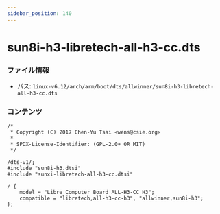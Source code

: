 ```yaml
---
sidebar_position: 140
---
```

# sun8i-h3-libretech-all-h3-cc.dts

### ファイル情報

- パス: `linux-v6.12/arch/arm/boot/dts/allwinner/sun8i-h3-libretech-all-h3-cc.dts`

### コンテンツ

```dts
/*
 * Copyright (C) 2017 Chen-Yu Tsai <wens@csie.org>
 *
 * SPDX-License-Identifier: (GPL-2.0+ OR MIT)
 */

/dts-v1/;
#include "sun8i-h3.dtsi"
#include "sunxi-libretech-all-h3-cc.dtsi"

/ {
	model = "Libre Computer Board ALL-H3-CC H3";
	compatible = "libretech,all-h3-cc-h3", "allwinner,sun8i-h3";
};

```

